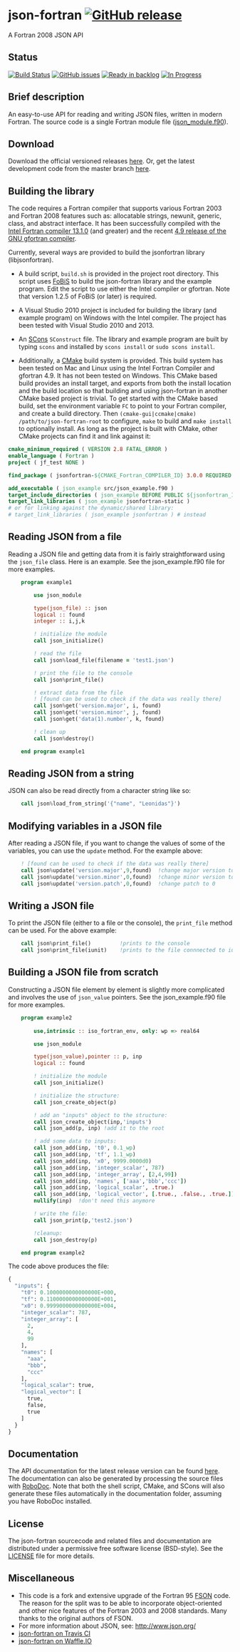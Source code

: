 json-fortran [![GitHub release](https://img.shields.io/github/release/jacobwilliams/json-fortran.svg?style=plastic)](https://github.com/jacobwilliams/json-fortran/releases)
============

A Fortran 2008 JSON API

Status
------
[![Build Status](https://travis-ci.org/jacobwilliams/json-fortran.svg?branch=master)](https://travis-ci.org/jacobwilliams/json-fortran)
[![GitHub issues](https://img.shields.io/github/issues/jacobwilliams/json-fortran.png?style=plastic)](https://github.com/jacobwilliams/json-fortran/issues)
[![Ready in backlog](https://badge.waffle.io/jacobwilliams/json-fortran.png?label=Ready&title=Ready)](https://waffle.io/jacobwilliams/json-fortran)
[![In Progress](https://badge.waffle.io/jacobwilliams/json-fortran.png?label=In%20Progress&title=In%20Progress)](https://waffle.io/jacobwilliams/json-fortran)

Brief description
---------------

An easy-to-use API for reading and writing JSON files, written in
modern Fortran.  The source code is a single Fortran module file ([json_module.f90](https://github.com/jacobwilliams/json-fortran/blob/master/src/json_module.f90)).

Download
--------------------

Download the official versioned releases [here](https://github.com/jacobwilliams/json-fortran/releases).  Or, get the latest development code from the master branch [here](https://github.com/jacobwilliams/json-fortran.git).

Building the library
--------------------

The code requires a Fortran compiler that supports
various Fortran 2003 and Fortran 2008 features such as: allocatable
strings, newunit, generic, class, and abstract interface.
It has been successfully compiled with the [Intel Fortran compiler
13.1.0](https://software.intel.com/en-us/non-commercial-software-development) (and greater) and the recent [4.9 release of the GNU gfortran
compiler](http://gcc.gnu.org/wiki/GFortran/News#GCC4.9).  

Currently, several ways are provided to build the jsonfortran library
(libjsonfortran). 

* A build script, `build.sh` is provided in the project root directory. This script uses [FoBiS](https://github.com/szaghi/FoBiS) to build the json-fortran library and the example program.  Edit the script to use either the Intel compiler or gfortran.  Note that version 1.2.5 of FoBiS (or later) is required.

* A Visual Studio 2010 project is included for building the library (and example program) on Windows with the Intel compiler.  The project has been tested with Visual Studio 2010 and 2013.

* An [SCons](http://www.scons.org) `SConstruct` file.  The library and example program are built by typing `scons` and installed by `scons install` or `sudo scons install`. 

* Additionally, a [CMake](http://www.cmake.org) build
system is provided. This build system has been tested on Mac and Linux
using the Intel Fortran Compiler and gfortran 4.9. It has not been
tested on Windows. This CMake based build provides an install target,
and exports from both the install location and the build location so
that building and using json-fortran in another CMake based project is
trivial. To get started with the CMake based build, set the
environment variable `FC` to point to your Fortran compiler, and
create a build directory. Then `(cmake-gui|ccmake|cmake)
/path/to/json-fortran-root` to configure, `make` to build and `make
install` to optionally install. As long as the project is built with
CMake, other CMake projects can find it and link against it:

```CMake
cmake_minimum_required ( VERSION 2.8 FATAL_ERROR )
enable_language ( Fortran )
project ( jf_test NONE )

find_package ( jsonfortran-${CMAKE_Fortran_COMPILER_ID} 3.0.0 REQUIRED )

add_executable ( json_example src/json_example.f90 )
target_include_directories ( json_example BEFORE PUBLIC ${jsonfortran_INCLUDE_DIRS} )
target_link_libraries ( json_example jsonfortran-static )
# or for linking against the dynamic/shared library:
# target_link_libraries ( json_example jsonfortran ) # instead
```

Reading JSON from a file
---------------

Reading a JSON file and getting data from it is fairly
straightforward using the ```json_file``` class.  Here is an example.  See the json_example.f90 file
for more examples.  

```fortran
    program example1

        use json_module

        type(json_file) :: json
        logical :: found
        integer :: i,j,k

        ! initialize the module
        call json_initialize()

        ! read the file
        call json%load_file(filename = 'test1.json')

        ! print the file to the console
        call json%print_file()

        ! extract data from the file
        ! [found can be used to check if the data was really there]
        call json%get('version.major', i, found)
        call json%get('version.minor', j, found)
        call json%get('data(1).number', k, found)

        ! clean up
        call json%destroy()

    end program example1
```

Reading JSON from a string
---------------
JSON can also be read directly from a character string like so:
```fortran 
    call json%load_from_string('{"name", "Leonidas"}')
```

Modifying variables in a JSON file
---------------

After reading a JSON file, if you want to change the values of some of the variables, you can use the ```update``` method.  For the example above:

```fortran
    ! [found can be used to check if the data was really there]
    call json%update('version.major',9,found)  !change major version to 9
    call json%update('version.minor',0,found)  !change minor version to 0
    call json%update('version.patch',0,found)  !change patch to 0
```

Writing a JSON file
---------------

To print the JSON file (either to a file or the console), the ```print_file``` method can be used.  For the above example:

```fortran
    call json%print_file()         !prints to the console
    call json%print_file(iunit)    !prints to the file connnected to iunit
```

Building a JSON file from scratch
---------------

Constructing a JSON file element by element is slightly more complicated and involves the use
of ```json_value``` pointers.  See the json_example.f90 file for more examples.

```fortran
    program example2
    
        use,intrinsic :: iso_fortran_env, only: wp => real64 

        use json_module

        type(json_value),pointer :: p, inp
        logical :: found

        ! initialize the module
        call json_initialize()

        ! initialize the structure:
        call json_create_object(p)

        ! add an "inputs" object to the structure:
        call json_create_object(inp,'inputs')
        call json_add(p, inp) !add it to the root

        ! add some data to inputs:
        call json_add(inp, 't0', 0.1_wp)
        call json_add(inp, 'tf', 1.1_wp)
        call json_add(inp, 'x0', 9999.0000d0)
        call json_add(inp, 'integer_scalar', 787)
        call json_add(inp, 'integer_array', [2,4,99])
        call json_add(inp, 'names', ['aaa','bbb','ccc'])
        call json_add(inp, 'logical_scalar', .true.)
        call json_add(inp, 'logical_vector', [.true., .false., .true.])
        nullify(inp)  !don't need this anymore

        ! write the file:
        call json_print(p,'test2.json')

        !cleanup:
        call json_destroy(p)

    end program example2
```

The code above produces the file:

```Python
{
  "inputs": {
    "t0": 0.1000000000000000E+000,
    "tf": 0.1100000000000000E+001,
    "x0": 0.9999000000000000E+004,
    "integer_scalar": 787,
    "integer_array": [
      2,
      4,
      99
    ],
    "names": [
      "aaa",
      "bbb",
      "ccc"
    ],
    "logical_scalar": true,
    "logical_vector": [
      true,
      false,
      true
    ]
  }
}
```

Documentation
--------------

The API documentation for the latest release version can be found [here](http://jacobwilliams.github.io/json-fortran).  The documentation can also be generated by processing the source files with [RoboDoc](http://rfsber.home.xs4all.nl/Robo/).  Note that both the shell script, CMake, and SCons will also generate these files automatically in the documentation folder, assuming you have RoboDoc installed. 

License
--------

The json-fortran sourcecode and related files and documentation are distributed under a permissive free software license (BSD-style).  See the [LICENSE](https://raw.githubusercontent.com/jacobwilliams/json-fortran/master/LICENSE) file for more details.

Miscellaneous
---------------

* This code is a fork and extensive upgrade of the Fortran 95 [FSON](https://github.com/josephalevin/fson) code. The reason for the split was to be able to incorporate object-oriented and other nice features of the Fortran 2003 and 2008 standards.  Many thanks to the original authors of FSON.
* For more information about JSON, see: <http://www.json.org/>
* [json-fortran on Travis CI](https://travis-ci.org/jacobwilliams/json-fortran)
* [json-fortran on Waffle.IO](https://waffle.io/jacobwilliams/json-fortran)
